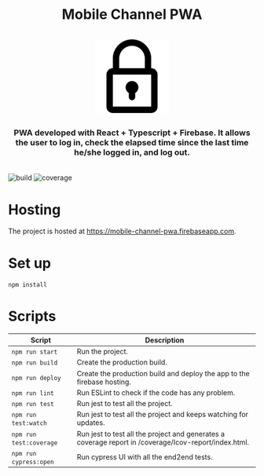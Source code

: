 <h1 align="center">
  Mobile Channel PWA
  <br>
  <br>
  <img src="https://raw.githubusercontent.com/fergomap/mobile-channel-pwa/master/public/lock.png" alt="lock" width="150">
</h1>

<h3 align="center">
PWA developed with React + Typescript + Firebase. It allows the user to log in, check the elapsed time since the last time he/she logged in, and log out.
</h3>
<br>

<img src="https://img.shields.io/appveyor/build/gruntjs/grunt" alt="build" />
<img src="https://img.shields.io/azure-devops/coverage/swellaby/opensource/25" alt="coverage" />

# Hosting

The project is hosted at https://mobile-channel-pwa.firebaseapp.com.

# Set up

```
npm install
```

# Scripts

| Script | Description |
| - | - |
| `npm run start` | Run the project. |
| `npm run build` | Create the production build. |
| `npm run deploy` | Create the production build and deploy the app to the firebase hosting.  |
| `npm run lint` | Run ESLint to check if the code has any problem. |
| `npm run test` | Run jest to test all the project. |
| `npm run test:watch` | Run jest to test all the project and keeps watching for updates. |
| `npm run test:coverage` | Run jest to test all the project and generates a coverage report in /coverage/Icov-report/index.html. |
| `npm run cypress:open` | Run cypress UI with all the end2end tests. |

